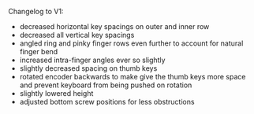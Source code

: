 Changelog to V1:

- decreased horizontal key spacings on outer and inner row
- decreased all vertical key spacings
- angled ring and pinky finger rows even further to account for natural finger bend
- increased intra-finger angles ever so slightly
- slightly decreased spacing on thumb keys
- rotated encoder backwards to make give the thumb keys more space and prevent keyboard from being pushed on rotation
- slightly lowered height
- adjusted bottom screw positions for less obstructions